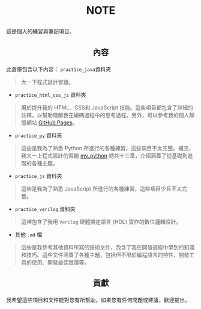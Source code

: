 # <p align="center">NOTE</p>
這是個人的練習與筆記項目。
## <p align="center">內容</p>
此倉庫包含以下內容：
`practice_java`資料夾
> 大一下程式設計習題。
- `practice_html_css_js` 資料夾
> 用於提升我的 HTML、CSS和 JavaScript 技能。這些項目都包含了詳細的註釋，以幫助理解我在編碼過程中的思考過程。另外，可以參考我的個人靜態網站 [GitHub Pages](https://chenguoxiang940.github.io/)。
-  `practice_py` 資料夾
> 這些是我為了熟悉 Python 所進行的各種練習，這些項目不太完整。補充，我大一上程式設計的習題 [my_python](https://drive.google.com/drive/folders/1wOQ73bCXMiX3aKKXB-n_2OWTZRylPc-M?usp=sharing) 總共十三章，介紹涵蓋了從基礎到進階的各種主題。
-  `practice_js` 資料夾
> 這些是我為了熟悉 JavaScript 所進行的各種練習，這些項目少且不太完整。
- `practice_verilog` 資料夾
> 這裡包含了我用 `Verilog` 硬體描述語言 (HDL) 實作的數位邏輯設計。
- 其他 `.md` 檔
> 這些是我參考其他資料所寫的技術文件，包含了我在開發過程中學到的知識和技巧。這些文件涵蓋了各種主題，包括但不限於編程語言的特性、開發工具的使用、開發最佳實踐等。
## <p align="center">貢獻</p>
我希望這些項目和文件能對您有所幫助，如果您有任何問題或建議，歡迎提出。
